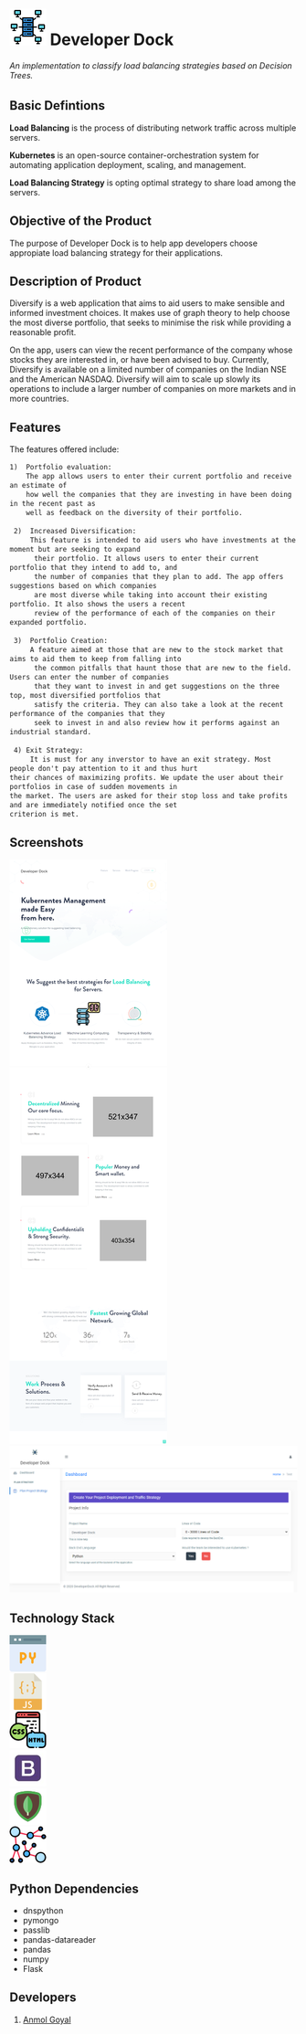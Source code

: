 # ![](https://github.com/Parizval/DeveloperDock/blob/master/enterprise.png) Developer Dock
###### An implementation to classify load balancing strategies based on Decision Trees.


## Basic Defintions 

**Load Balancing** is the process of distributing network traffic across multiple servers.

**Kubernetes** is an open-source container-orchestration system for automating application deployment, scaling, and management.

**Load Balancing Strategy** is opting optimal strategy to share  load among the servers. 


## Objective of the Product
   The purpose of Developer Dock is to help app developers choose appropiate load balancing strategy for their applications.

## Description of Product

Diversify is a web application that aims to aid users to make sensible and informed investment choices. It makes use of graph theory to help choose the most diverse portfolio, that seeks to minimise the risk while providing a reasonable profit. 

On the app, users can view the recent performance of the company whose stocks they are interested in, or have been advised to buy. 
Currently, Diversify is available on a limited number of companies on the Indian NSE and the American NASDAQ. Diversify will aim to scale up slowly its operations to include a larger number of companies on more markets and in more countries.


## Features
The features offered include:
    
    1)  Portfolio evaluation:
        The app allows users to enter their current portfolio and receive an estimate of 
        how well the companies that they are investing in have been doing in the recent past as 
        well as feedback on the diversity of their portfolio. 
     
     2)  Increased Diversification:
         This feature is intended to aid users who have investments at the moment but are seeking to expand
          their portfolio. It allows users to enter their current portfolio that they intend to add to, and
          the number of companies that they plan to add. The app offers suggestions based on which companies
          are most diverse while taking into account their existing portfolio. It also shows the users a recent 
          review of the performance of each of the companies on their expanded portfolio.
          
     3)  Portfolio Creation:
         A feature aimed at those that are new to the stock market that aims to aid them to keep from falling into
          the common pitfalls that haunt those that are new to the field. Users can enter the number of companies 
          that they want to invest in and get suggestions on the three top, most diversified portfolios that 
          satisfy the criteria. They can also take a look at the recent performance of the companies that they 
          seek to invest in and also review how it performs against an industrial standard.
          
     4) Exit Strategy:
         It is must for any inverstor to have an exit strategy. Most people don't pay attention to it and thus hurt                               their chances of maximizing profits. We update the user about their portfolios in case of sudden movements in                           the market. The users are asked for their stop loss and take profits and are immediately notified once the set                           criterion is met.

## Screenshots
![](https://github.com/Parizval/DeveloperDock/blob/master/srs/screencapture-developerdock-herokuapp-2020-07-06-23_38_17.png)
![](https://github.com/Parizval/DeveloperDock/blob/master/srs/screencapture-developerdock-herokuapp-strategy-2020-07-06-23_40_26.png)

## Technology Stack

![](https://github.com/Parizval/Diversify/blob/master/img/python.png)  
![](https://github.com/Parizval/Diversify/blob/master/img/javascript.png)  
![](https://github.com/Parizval/Diversify/blob/master/img/browser.png)  
![](https://github.com/Parizval/Diversify/blob/master/img/bootstrap.jpg)  
![](https://github.com/Parizval/Diversify/blob/master/img/MongoDb.png)  
![](https://github.com/Parizval/Diversify/blob/master/img/connection.png)
## Python Dependencies

  - dnspython
  - pymongo
  - passlib
  - pandas-datareader
  - pandas
  - numpy
  - Flask
 
## Developers

1. [Anmol Goyal](https://github.com/Parizval)

